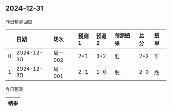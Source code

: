 

 ## 2024-12-31

昨日预测回顾

|    | 日期       | 场次    | 预测1   | 预测2   | 预测结果   | 比分   | 结果   |
|---:|:-----------|:--------|:--------|:--------|:-----------|:-------|:-------|
|  0 | 2024-12-30 | 周一002 | 2-1     | 3-2     | 胜         | 2-2    | 平     |
|  1 | 2024-12-30 | 周一001 | 2-1     | 1-0     | 胜         | 2-0    | 胜     |

今日预测

| 结果   |
|--------|